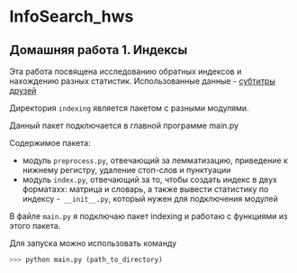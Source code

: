 # InfoSearch_hws

## Домашняя работа 1. Индексы

Эта работа посвящена исследованию обратных индексов и нахождению разных статистик. 
Использованные данные - [субтитры друзей](https://disk.yandex.ru/d/4wmU7R8JL-k_RA?w=1)

Директория ```indexing``` является пакетом с разными модулями.

Данный пакет подключается в главной программе main.py

Содержимое пакета: 
- модуль ```preprocess.py```, отвечающий за лемматизацию, приведение к нижнему регистру, удаление стоп-слов и пунктуации
- модуль ```index.py```, отвечающий за то, чтобы создать индекс в двух форматахх: матрица и словарь, а также вывести статистику по индексу
-``` __init__.py```, который нужен для подключения модулей

В файле ```main.py``` я подключаю пакет indexing и работаю с функциями из этого пакета.

Для запуска можно использовать команду 
```python
>>> python main.py (path_to_directory)
```
